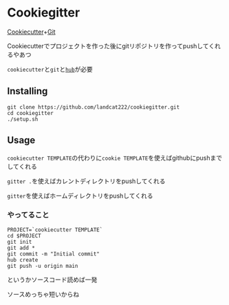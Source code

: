 # Cookiegitter
[Cookiecutter](https://github.com/cookiecutter/cookiecutter)+[Git](https://github.com/git/git)

Cookiecutterでプロジェクトを作った後にgitリポジトリを作ってpushしてくれるやあつ

`cookiecutter`と`git`と[`hub`](https://github.com/github/hub)が必要

## Installing
```
git clone https://github.com/landcat222/cookiegitter.git
cd cookiegitter
./setup.sh
```

## Usage
`cookiecutter TEMPLATE`の代わりに`cookie TEMPLATE`を使えばgithubにpushまでしてくれる

`gitter .`を使えばカレントディレクトリをpushしてくれる

`gitter`を使えばホームディレクトリをpushしてくれる



### やってること
```
PROJECT=`cookiecutter TEMPLATE`
cd $PROJECT
git init
git add *
git commit -m "Initial commit"
hub create
git push -u origin main
```
というかソースコード読めば一発

ソースめっちゃ短いからね
